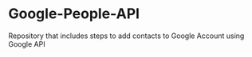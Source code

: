 # Google-People-API
Repository that includes steps to add contacts to Google Account using Google API
